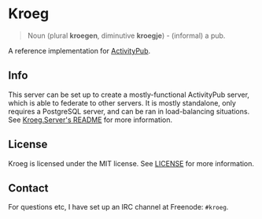 # Kroeg
> Noun (plural **kroegen**, diminutive **kroegje**) - (informal) a pub.

A reference implementation for [ActivityPub](http://www.w3.org/TR/activitypub/).

## Info
This server can be set up to create a mostly-functional ActivityPub server, which is able to federate to other servers. It is mostly standalone, only requires a PostgreSQL server, and can be ran in load-balancing situations.
See [Kroeg.Server's README](Kroeg.Server/README.md) for more information. 

## License
Kroeg is licensed under the MIT license. See [LICENSE](LICENSE) for more information.

## Contact
For questions etc, I have set up an IRC channel at Freenode: `#kroeg`.
